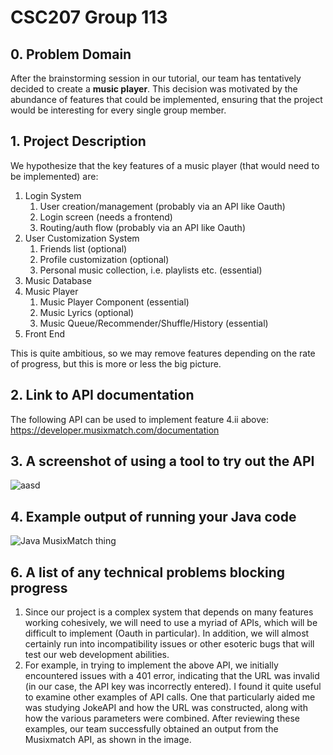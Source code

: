 # CSC207 Group 113

## 0. Problem Domain

After the brainstorming session in our tutorial, our team has tentatively decided to create a **music player**. 
This decision was motivated by the abundance of features that could be implemented,
ensuring that the project would be interesting for every single group member.

## 1. Project Description

We hypothesize that the key features of a music player (that would need to be implemented) are:
1. Login System
   1. User creation/management (probably via an API like Oauth)
   2. Login screen (needs a frontend)
   3. Routing/auth flow (probably via an API like Oauth)
2. User Customization System
   1. Friends list (optional)
   2. Profile customization (optional)
   3. Personal music collection, i.e. playlists etc. (essential)
3. Music Database
4. Music Player
   1. Music Player Component (essential)
   2. Music Lyrics (optional) 
   3. Music Queue/Recommender/Shuffle/History (essential)
5. Front End

This is quite ambitious, so we may remove features depending on the rate of progress, but this is more or less the big picture.

## 2. Link to API documentation
The following API can be used to implement feature 4.ii above: 
https://developer.musixmatch.com/documentation

## 3. A screenshot of using a tool to try out the API
![aasd](https://github.com/jlowb/CSC207REAL/assets/46061076/f1313616-8b97-47e2-b13b-6e8913838e1c)

## 4. Example output of running your Java code
![Java MusixMatch thing](https://github.com/jlowb/CSC207REAL/assets/46061076/c65611db-ee8e-416e-a078-8eac2aa287b7)

## 6. A list of any technical problems blocking progress
1. Since our project is a complex system that depends on many features working cohesively, we will need to use a myriad of APIs, which will be difficult to implement (Oauth in particular). In addition, we will almost certainly run into incompatibility issues or other esoteric bugs that will test our web development abilities.
2. For example, in trying to implement the above API, we initially encountered issues with a 401 error, indicating that the URL was invalid (in our case, the API key was incorrectly entered). I found it quite useful to examine other examples of API calls. One that particularly aided me was studying JokeAPI and how the URL was constructed, along with how the various parameters were combined. After reviewing these examples, our team successfully obtained an output from the Musixmatch API, as shown in the image.
